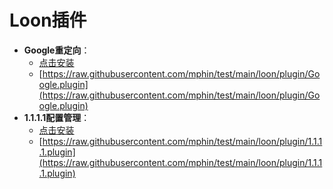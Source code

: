 # Loon插件
- **Google重定向**：
  - [点击安装](https://www.nsloon.com/openloon/import?plugin=https://raw.githubusercontent.com/mphin/test/main/loon/plugin/Google.plugin)
  - [https://raw.githubusercontent.com/mphin/test/main/loon/plugin/Google.plugin](https://raw.githubusercontent.com/mphin/test/main/loon/plugin/Google.plugin)
- **1.1.1.1配置管理**：
  - [点击安装](https://www.nsloon.com/openloon/import?plugin=https://raw.githubusercontent.com/mphin/test/main/loon/plugin/1.1.1.1.plugin)
  - [https://raw.githubusercontent.com/mphin/test/main/loon/plugin/1.1.1.1.plugin](https://raw.githubusercontent.com/mphin/test/main/loon/plugin/1.1.1.1.plugin)
